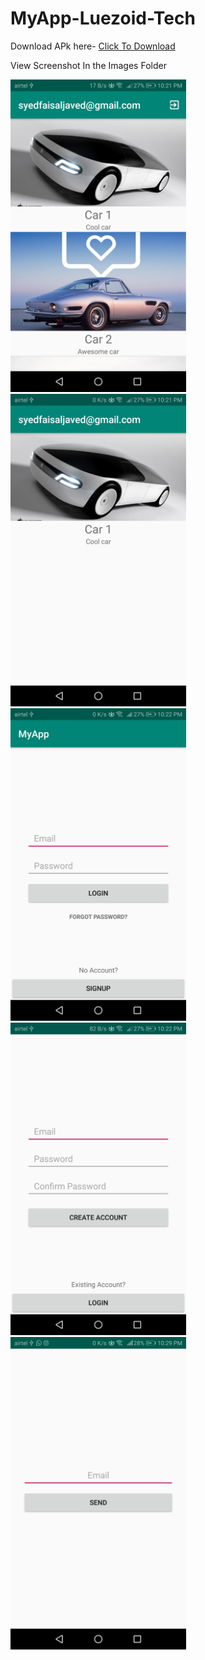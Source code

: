 # MyApp-Luezoid-Tech

Download APk here- <a href="app-debug.apk"> Click To Download </a>

View Screenshot In the Images Folder

<img src="images/1.jpg" height="500">
<img src="images/2.jpg" height="500">
<img src="images/3.jpg" height="500">
<img src="images/4.jpg" height="500">
<img src="images/5.jpg" height="500">


